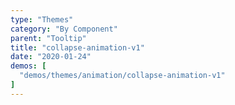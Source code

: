 ```yaml
---
type: "Themes"
category: "By Component"
parent: "Tooltip"
title: "collapse-animation-v1"
date: "2020-01-24"
demos: [
  "demos/themes/animation/collapse-animation-v1"
]
---
```

